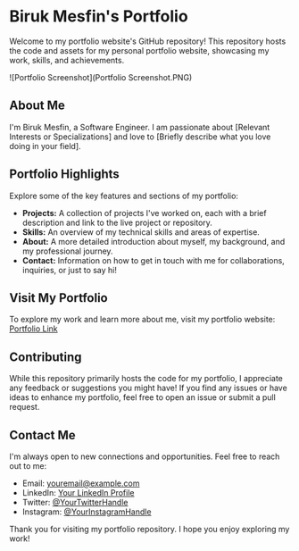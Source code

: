 # Biruk Mesfin's Portfolio

Welcome to my portfolio website's GitHub repository! This repository hosts the code and assets for my personal portfolio website, showcasing my work, skills, and achievements.

![Portfolio Screenshot](Portfolio Screenshot.PNG)
## About Me

I'm Biruk Mesfin, a Software Engineer. I am passionate about [Relevant Interests or Specializations] and love to [Briefly describe what you love doing in your field].

## Portfolio Highlights

Explore some of the key features and sections of my portfolio:

- **Projects:** A collection of projects I've worked on, each with a brief description and link to the live project or repository.
- **Skills:** An overview of my technical skills and areas of expertise.
- **About:** A more detailed introduction about myself, my background, and my professional journey.
- **Contact:** Information on how to get in touch with me for collaborations, inquiries, or just to say hi!

## Visit My Portfolio

To explore my work and learn more about me, visit my portfolio website: [Portfolio Link](bkmn.me)

## Contributing

While this repository primarily hosts the code for my portfolio, I appreciate any feedback or suggestions you might have! If you find any issues or have ideas to enhance my portfolio, feel free to open an issue or submit a pull request.

## Contact Me

I'm always open to new connections and opportunities. Feel free to reach out to me:

- Email: [youremail@example.com](mailto:birukmesfin246@gmail.com)
- LinkedIn: [Your LinkedIn Profile](https://www.linkedin.com/in/biruk-mesfin/)
- Twitter: [@YourTwitterHandle](https://twitter.com/Bi2kmes)
- Instagram: [@YourInstagramHandle](https://instagram.com/biruk__m)

Thank you for visiting my portfolio repository. I hope you enjoy exploring my work!
